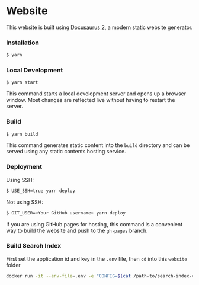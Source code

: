 # Website

This website is built using [Docusaurus 2](https://docusaurus.io/),
a modern static website generator.

### Installation

```bash
$ yarn
```

### Local Development

```bash
$ yarn start
```

This command starts a local development server and opens up a browser window.
Most changes are reflected live without having to restart the server.

### Build

```bash
$ yarn build
```

This command generates static content into the `build` directory and
can be served using any static contents hosting service.

### Deployment

Using SSH:

```bash
$ USE_SSH=true yarn deploy
```

Not using SSH:

```bash
$ GIT_USER=<Your GitHub username> yarn deploy
```

If you are using GitHub pages for hosting, this command is a convenient way
to build the website and push to the `gh-pages` branch.

### Build Search Index

First set the application id and key in the `.env` file,
then `cd` into this `website` folder
```bash
docker run -it --env-file=.env -e "CONFIG=$(cat /path-to/search-index-config.json | jq -r tostring)" algolia/docsearch-scraper
```
